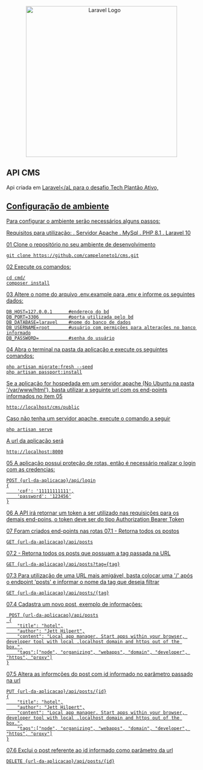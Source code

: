 <p align="center"><a href="https://laravel.com" target="_blank"><img src="https://raw.githubusercontent.com/laravel/art/master/logo-lockup/5%20SVG/2%20CMYK/1%20Full%20Color/laravel-logolockup-cmyk-red.svg" width="400" alt="Laravel Logo"></a></p>

## API CMS

Api criada em <a href="https://laravel.com" target="_blank">Laravel</aL para o desafio Tech Plantão Ativo, 

## Configuração de ambiente

Para configurar o ambiente serão necessários alguns passos:

Requisitos para utilização:
    . Servidor Apache
    . MySql 
    . PHP 8.1
    . Laravel 10

01 Clone o repositório no seu ambiente de desenvolvimento

    git clone https://github.com/campeloneto1/cms.git

02 Execute os comandos:

    cd cmd/
    composer install

03 Altere o nome do arquivo .env.example para .env e informe os seguintes dados:

    DB_HOST=127.0.0.1      #endereço do bd
    DB_PORT=3306           #porta utilizada pelo bd
    DB_DATABASE=laravel    #nome do banco de dados
    DB_USERNAME=root       #usuário com permições para alterações no banco informado
    DB_PASSWORD=           #senha do usuário

04 Abra o terminal na pasta da aplicação e execute os seguintes comandos:

    php artisan migrate:fresh --seed
    php artisan passport:install

Se a aplicação for hospedada em um servidor apache (No Ubuntu na pasta '/var/www/html'), basta utilizar a seguinte url com os end-points informados no item 05

    http://localhost/cms/public

Caso não tenha um servidor apache, execute o comando a seguir
    
    php artisan serve

A url da aplicação será 
    
    http://localhost:8000
    

05 A aplicação possui proteção de rotas, então é necessário realizar o login com as credencias:

    POST {url-da-aplicacao}/api/login
    {
        'cpf': '11111111111',
        'password': '123456'
    }

06 A API irá retornar um token a ser utilizado nas requisições para os demais end-poins, o token deve ser do tipo Authorization Bearer Token

07 Foram criados end-points nas rotas
  07.1 - Retorna todos os postos

    GET {url-da-aplicacao}/api/posts

  07.2 - Retorna todos os posts que possuam a tag passada na URL
 
    GET {url-da-aplicacao}/api/posts?tag={tag}

  07.3 Para utilização de uma URL mais amigável, basta colocar uma '/' após o endpoint 'posts' e informar o nome da tag que deseja filtrar
 
    GET {url-da-aplicacao}/api/posts/{tag}

  07.4 Cadastra um novo post, exemplo de informações:
     
     POST {url-da-aplicacao}/api/posts
     {
        "title": "hotel",
        "author": "Jett Hilpert",
        "content": "Local app manager. Start apps within your browser, developer tool with local .localhost domain and https out of the box.",
        "tags":["node", "organizing", "webapps", "domain", "developer", "https", "proxy"]
    }

  07.5 Altera as informções do post com id informado no parâmetro passado na url
        
    PUT {url-da-aplicacao}/api/posts/{id}
    {
        "title": "hotel",
        "author": "Jett Hilpert",
        "content": "Local app manager. Start apps within your browser, developer tool with local .localhost domain and https out of the box.",
        "tags":["node", "organizing", "webapps", "domain", "developer", "https", "proxy"]
    }

  07.6  Exclui o post referente ao id informado como parâmetro da url
  
    DELETE {url-da-aplicacao}/api/posts/{id}
    
     

